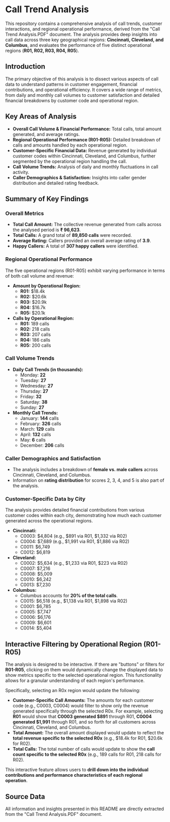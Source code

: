 # Call Trend Analysis

This repository contains a comprehensive analysis of call trends, customer interactions, and regional operational performance, derived from the "Call Trend Analysis.PDF" document. The analysis provides deep insights into call data across three key geographical regions: **Cincinnati, Cleveland, and Columbus**, and evaluates the performance of five distinct operational regions (**R01, R02, R03, R04, R05**).

## Introduction

The primary objective of this analysis is to dissect various aspects of call data to understand patterns in customer engagement, financial contributions, and operational efficiency. It covers a wide range of metrics, from daily and monthly call volumes to customer satisfaction and detailed financial breakdowns by customer code and operational region.

## Key Areas of Analysis

*   **Overall Call Volume & Financial Performance:** Total calls, total amount generated, and average ratings.
*   **Regional Operational Performance (R01-R05):** Detailed breakdown of calls and amounts handled by each operational region.
*   **Customer-Specific Financial Data:** Revenue generated by individual customer codes within Cincinnati, Cleveland, and Columbus, further segmented by the operational region handling the call.
*   **Call Volume Trends:** Analysis of daily and monthly fluctuations in call activity.
*   **Caller Demographics & Satisfaction:** Insights into caller gender distribution and detailed rating feedback.

## Summary of Key Findings

### Overall Metrics

*   **Total Call Amount:** The collective revenue generated from calls across the analysed period is **₹ 96,623**.
*   **Total Calls:** A grand total of **89,850 calls** were recorded.
*   **Average Rating:** Callers provided an overall average rating of **3.9**.
*   **Happy Callers:** A total of **307 happy callers** were identified.

### Regional Operational Performance

The five operational regions (R01-R05) exhibit varying performance in terms of both call volume and revenue:

*   **Amount by Operational Region:**
    *   **R01:** $18.4k
    *   **R02:** $20.6k
    *   **R03:** $20.9k
    *   **R04:** $16.7k
    *   **R05:** $20.1k
*   **Calls by Operational Region:**
    *   **R01:** 189 calls
    *   **R02:** 218 calls
    *   **R03:** 207 calls
    *   **R04:** 186 calls
    *   **R05:** 200 calls

### Call Volume Trends

*   **Daily Call Trends (in thousands):**
    *   Monday: **22**
    *   Tuesday: **27**
    *   Wednesday: **27**
    *   Thursday: **27**
    *   Friday: **32**
    *   Saturday: **38**
    *   Sunday: **27**
*   **Monthly Call Trends:**
    *   January: **144** calls
    *   February: **326** calls
    *   March: **129** calls
    *   April: **132** calls
    *   May: **6** calls
    *   December: **206** calls

### Caller Demographics and Satisfaction

*   The analysis includes a breakdown of **female vs. male callers** across Cincinnati, Cleveland, and Columbus.
*   Information on **rating distribution** for scores 2, 3, 4, and 5 is also part of the analysis.

### Customer-Specific Data by City

The analysis provides detailed financial contributions from various customer codes within each city, demonstrating how much each customer generated across the operational regions.

*   **Cincinnati:**
    *   C0003: $4,804 (e.g., $891 via R01, $1,332 via R02)
    *   C0004: $7,689 (e.g., $1,991 via R01, $1,886 via R02)
    *   C0011: $6,749
    *   C0012: $6,819
*   **Cleveland:**
    *   C0002: $5,634 (e.g., $1,233 via R01, $223 via R02)
    *   C0007: $7,216
    *   C0008: $5,009
    *   C0010: $6,242
    *   C0013: $7,230
*   **Columbus:**
    *   Columbus accounts for **20% of the total calls**.
    *   C0015: $6,518 (e.g., $1,138 via R01, $1,898 via R02)
    *   C0001: $6,785
    *   C0005: $7,747
    *   C0006: $6,176
    *   C0009: $6,601
    *   C0014: $5,404

## Interactive Filtering by Operational Region (R01-R05)

The analysis is designed to be interactive. If there are "buttons" or filters for **R01-R05**, clicking on them would dynamically change the displayed data to show metrics specific to the selected operational region. This functionality allows for a granular understanding of each region's performance.

Specifically, selecting an R0x region would update the following:

*   **Customer-Specific Call Amounts:** The amounts for each customer code (e.g., C0003, C0004) would filter to show only the revenue generated specifically through the selected R0x. For example, selecting **R01** would show that **C0003 generated $891** through R01, **C0004 generated $1,991** through R01, and so forth for all customers across Cincinnati, Cleveland, and Columbus.
*   **Total Amount:** The overall amount displayed would update to reflect the **total revenue specific to the selected R0x** (e.g., $18.4k for R01, $20.6k for R02).
*   **Total Calls:** The total number of calls would update to show the **call count specific to the selected R0x** (e.g., 189 calls for R01, 218 calls for R02).

This interactive feature allows users to **drill down into the individual contributions and performance characteristics of each regional operation**.

## Source Data

All information and insights presented in this README are directly extracted from the "Call Trend Analysis.PDF" document.
